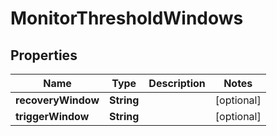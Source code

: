 

# MonitorThresholdWindows

## Properties

Name | Type | Description | Notes
------------ | ------------- | ------------- | -------------
**recoveryWindow** | **String** |  |  [optional]
**triggerWindow** | **String** |  |  [optional]



